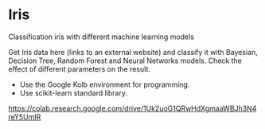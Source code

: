 # Iris
Classification iris with different machine learning models

Get Iris data here (links to an external website) and classify it with 
Bayesian, 
Decision Tree, 
Random Forest and 
Neural Networks models.
 Check the effect of different parameters on the result.
- Use the Google Kolb environment for programming.
- Use scikit-learn standard library.

https://colab.research.google.com/drive/1Uk2uoG1QRwHdXgmaaWBJh3N4reY5UmIR


